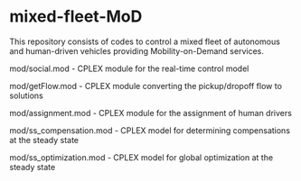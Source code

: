 # mixed-fleet-MoD
This repository consists of codes to control a mixed fleet of autonomous and human-driven vehicles providing Mobility-on-Demand services.

mod/social.mod - CPLEX module for the real-time control model

mod/getFlow.mod - CPLEX module converting the pickup/dropoff flow to solutions

mod/assignment.mod - CPLEX module for the assignment of human drivers 

mod/ss_compensation.mod - CPLEX model for determining compensations at the steady state

mod/ss_optimization.mod  - CPLEX model for global optimization at the steady state


